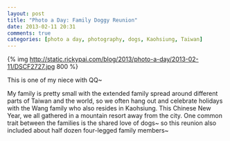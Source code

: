 ```yaml
---
layout: post
title: "Photo a Day: Family Doggy Reunion"
date: 2013-02-11 20:31
comments: true
categories: [photo a day, photography, dogs, Kaohsiung, Taiwan]
---
```


{% img http://static.rickypai.com/blog/2013/photo-a-day/2013-02-11/DSCF2727.jpg 800 %}

This is one of my niece with QQ~

My family is pretty small with the extended family spread around different parts of Taiwan and the world, so we often hang out and celebrate holidays with the Wang family who also resides in Kaohsiung. This Chinese New Year, we all gathered in a mountain resort away from the city. One common trait between the families is the shared love of dogs~ so this reunion also included about half dozen four-legged family members~